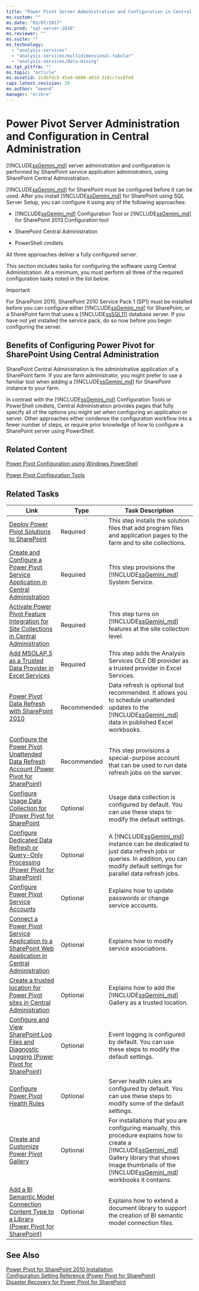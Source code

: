 ```yaml
---
title: "Power Pivot Server Administration and Configuration in Central Administration | Microsoft Docs"
ms.custom: ""
ms.date: "03/07/2017"
ms.prod: "sql-server-2016"
ms.reviewer: ""
ms.suite: ""
ms.technology: 
  - "analysis-services"
  - "analysis-services/multidimensional-tabular"
  - "analysis-services/data-mining"
ms.tgt_pltfrm: ""
ms.topic: "article"
ms.assetid: 2cdbfdc5-45a9-4000-a03d-318cc7ac8fe9
caps.latest.revision: 28
ms.author: "owend"
manager: "erikre"
---
```

# Power Pivot Server Administration and Configuration in Central Administration
  [!INCLUDE[ssGemini_md](../../analysis-services/includes/ssgemini-md.md)] server administration and configuration is performed by SharePoint service application administrators, using SharePoint Central Administration.  
  
 [!INCLUDE[ssGemini_md](../../analysis-services/includes/ssgemini-md.md)] for SharePoint must be configured before it can be used. After you install [!INCLUDE[ssGemini_md](../../analysis-services/includes/ssgemini-md.md)] for SharePoint using SQL Server Setup, you can configure it using any of the following approaches:  
  
-   [!INCLUDE[ssGemini_md](../../analysis-services/includes/ssgemini-md.md)] Configuration Tool or [!INCLUDE[ssGemini_md](../../analysis-services/includes/ssgemini-md.md)] for SharePoint 2013 Configuration tool  
  
-   SharePoint Central Administration  
  
-   PowerShell cmdlets  
  
 All three approaches deliver a fully configured server.  
  
 This section includes tasks for configuring the software using Central Administration. At a minimum, you must perform all three of the required configuration tasks noted in the list below.  
  
> [!IMPORTANT]  
>  For SharePoint 2010, SharePoint 2010 Service Pack 1 (SP1) must be installed before you can configure either [!INCLUDE[ssGemini_md](../../analysis-services/includes/ssgemini-md.md)] for SharePoint, or a SharePoint farm that uses a [!INCLUDE[ssSQL11](../../analysis-services/includes/sssql11-md.md)] database server. If you have not yet installed the service pack, do so now before you begin configuring the server.  
  
## Benefits of Configuring Power Pivot for SharePoint Using Central Administration  
 SharePoint Central Administration is the administrative application of a SharePoint farm. If you are farm administrator, you might prefer to use a familiar tool when adding a [!INCLUDE[ssGemini_md](../../analysis-services/includes/ssgemini-md.md)] for SharePoint instance to your farm.  
  
 In contrast with the [!INCLUDE[ssGemini_md](../../analysis-services/includes/ssgemini-md.md)] Configuration Tools or PowerShell cmdlets, Central Administration provides pages that fully specify all of the options you might set when configuring an application or server. Other approaches either condense the configuration workflow into a fewer number of steps, or require prior knowledge of how to configure a SharePoint server using PowerShell.  
  
## Related Content  
 [Power Pivot Configuration using Windows PowerShell](../../analysis-services/power-pivot-sharepoint/power-pivot-configuration-using-windows-powershell.md)  
  
 [Power Pivot Configuration Tools](../../analysis-services/power-pivot-sharepoint/power-pivot-configuration-tools.md)  
  
## Related Tasks  
  
|Link|Type|Task Description|  
|----------|----------|----------------------|  
|[Deploy Power Pivot Solutions to SharePoint](../../analysis-services/power-pivot-sharepoint/deploy-power-pivot-solutions-to-sharepoint.md)|Required|This step installs the solution files that add program files and application pages to the farm and to site collections.|  
|[Create and Configure a Power Pivot Service Application in Central Administration](../Topic/Create%20and%20Configure%20a%20Power%20Pivot%20Service%20Application%20in%20Central%20Administration.md)|Required|This step provisions the [!INCLUDE[ssGemini_md](../../analysis-services/includes/ssgemini-md.md)] System Service.|  
|[Activate Power Pivot Feature Integration for Site Collections in Central Administration](../Topic/Activate%20Power%20Pivot%20Feature%20Integration%20for%20Site%20Collections%20in%20Central%20Administration.md)|Required|This step turns on [!INCLUDE[ssGemini_md](../../analysis-services/includes/ssgemini-md.md)] features at the site collection level.|  
|[Add MSOLAP.5 as a Trusted Data Provider in Excel Services](../../analysis-services/power-pivot-sharepoint/add-msolap.5-as-a-trusted-data-provider-in-excel-services.md)|Required|This step adds the Analysis Services OLE DB provider as a trusted provider in Excel Services.|  
|[Power Pivot Data Refresh with SharePoint 2010](http://msdn.microsoft.com/en-us/01b54e6f-66e5-485c-acaa-3f9aa53119c9)|Recommended|Data refresh is optional but recommended. It allows you to schedule unattended updates to the [!INCLUDE[ssGemini_md](../../analysis-services/includes/ssgemini-md.md)] data in published Excel workbooks.|  
|[Configure the Power Pivot Unattended Data Refresh Account (Power Pivot for SharePoint)](http://msdn.microsoft.com/en-us/81401eac-c619-4fad-ad3e-599e7a6f8493)|Recommended|This step provisions a special-purpose account that can be used to run data refresh jobs on the server.|  
|[Configure Usage Data Collection for &#40;Power Pivot for SharePoint](../../analysis-services/power-pivot-sharepoint/configure-usage-data-collection-for-power-pivot-for-sharepoint.md)|Optional|Usage data collection is configured by default. You can use these steps to modify the default settings.|  
|[Configure Dedicated Data Refresh or Query-Only Processing (Power Pivot for SharePoint)](http://msdn.microsoft.com/en-us/5e027605-1086-4941-bb01-f315df8f829b)|Optional|A [!INCLUDE[ssGemini_md](../../analysis-services/includes/ssgemini-md.md)] instance can be dedicated to just data refresh jobs or queries. In addition, you can modify default settings for parallel data refresh jobs.|  
|[Configure Power Pivot Service Accounts](../../analysis-services/power-pivot-sharepoint/configure-power-pivot-service-accounts.md)|Optional|Explains how to update passwords or change service accounts.|  
|[Connect a Power Pivot Service Application to a SharePoint Web Application in Central Administration](../Topic/Connect%20a%20Power%20Pivot%20Service%20Application%20to%20a%20SharePoint%20Web%20Application%20in%20Central%20Administration.md)|Optional|Explains how to modify service associations.|  
|[Create a trusted location for Power Pivot sites in Central Administration](../../analysis-services/power-pivot-sharepoint/create-a-trusted-location-for-power-pivot-sites-in-central-administration.md)|Optional|Explains how to add the [!INCLUDE[ssGemini_md](../../analysis-services/includes/ssgemini-md.md)] Gallery as a trusted location.|  
|[Configure and View SharePoint Log Files  and Diagnostic Logging &#40;Power Pivot for SharePoint&#41;](../Topic/Configure%20and%20View%20SharePoint%20Log%20Files%20%20and%20Diagnostic%20Logging%20\(Power%20Pivot%20for%20SharePoint\).md)|Optional|Event logging is configured by default. You can use these steps to modify the default settings.|  
|[Configure Power Pivot Health Rules](../../analysis-services/power-pivot-sharepoint/configure-power-pivot-health-rules.md)|Optional|Server health rules are configured by default. You can use these steps to modify some of the default settings.|  
|[Create and Customize Power Pivot Gallery](../../analysis-services/power-pivot-sharepoint/create-and-customize-power-pivot-gallery.md)|Optional|For installations that you are configuring manually, this procedure explains how to create a [!INCLUDE[ssGemini_md](../../analysis-services/includes/ssgemini-md.md)] Gallery library that shows image thumbnails of the [!INCLUDE[ssGemini_md](../../analysis-services/includes/ssgemini-md.md)] workbooks it contains.|  
|[Add a BI Semantic Model Connection Content Type to a Library &#40;Power Pivot for SharePoint&#41;](../Topic/Add%20a%20BI%20Semantic%20Model%20Connection%20Content%20Type%20to%20a%20Library%20\(Power%20Pivot%20for%20SharePoint\).md)|Optional|Explains how to extend a document library to support the creation of BI semantic model connection files.|  
  
## See Also  
 [Power Pivot for SharePoint 2010 Installation](http://msdn.microsoft.com/en-us/8d47dde7-c941-4280-a934-e2fe3f9a938f)   
 [Configuration Setting Reference &#40;Power Pivot for SharePoint&#41;](../../analysis-services/power-pivot-sharepoint/configuration-setting-reference-power-pivot-for-sharepoint.md)   
 [Disaster Recovery for Power Pivot for SharePoint](http://go.microsoft.com/fwlink/p/?LinkId=389570)  
  
  